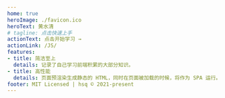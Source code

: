 ```yaml
---
home: true
heroImage: ./favicon.ico
heroText: 黄水清
# tagline: 点击快速上手
actionText: 点击开始学习 →
actionLink: /JS/
features:
- title: 简洁至上
  details: 记录了自己学习前端积累的大部分知识。
- title: 高性能
  details: 页面预渲染生成静态的 HTML，同时在页面被加载的时候，将作为 SPA 运行。
footer: MIT Licensed | hsq © 2021-present
---
```


